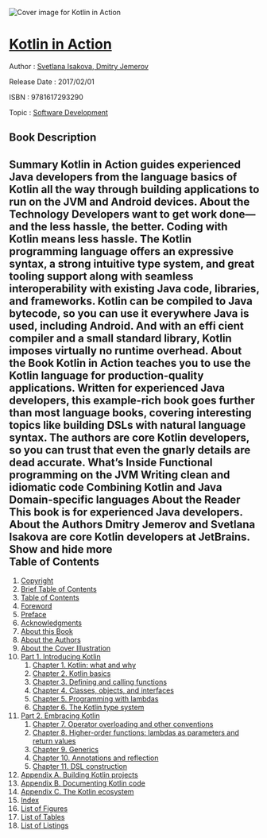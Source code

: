 ![Cover image for Kotlin in Action](https://imgdetail.ebookreading.net/cover/cover/software_development/EB9781617293290.jpg)

[Kotlin in Action](https://ebookreading.net/view/book/Kotlin+in+Action-EB9781617293290_1.html "Kotlin in Action")
====================================================================================================================

Author : [Svetlana Isakova](https://ebookreading.net/search/author/Svetlana+Isakova),[ Dmitry Jemerov](https://ebookreading.net/search/author/+Dmitry+Jemerov)

Release Date : 2017/02/01

ISBN : 9781617293290

Topic : [Software Development](https://ebookreading.net/search/category/software-development)

Book Description
-----------------

 Summary
Kotlin in Action guides experienced Java developers from the language basics of Kotlin all the way through building applications to run on the JVM and Android devices.
About the Technology
Developers want to get work done—and the less hassle, the better. Coding with Kotlin means less hassle. The Kotlin programming language offers an expressive syntax, a strong intuitive type system, and great tooling support along with seamless interoperability with existing Java code, libraries, and frameworks. Kotlin can be compiled to Java bytecode, so you can use it everywhere Java is used, including Android. And with an effi cient compiler and a small standard library, Kotlin imposes virtually no runtime overhead.
About the Book
Kotlin in Action teaches you to use the Kotlin language for production-quality applications. Written for experienced Java developers, this example-rich book goes further than most language books, covering interesting topics like building DSLs with natural language syntax. The authors are core Kotlin developers, so you can trust that even the gnarly details are dead accurate.
What’s Inside
Functional programming on the JVM
Writing clean and idiomatic code
Combining Kotlin and Java
Domain-specific languages
About the Reader
This book is for experienced Java developers.
About the Authors
Dmitry Jemerov and Svetlana Isakova are core Kotlin developers at JetBrains.
        Show and hide more                
Table of Contents
-----------------

1. [Copyright](https://ebookreading.net/view/book/Kotlin+in+Action-EB9781617293290_3.html)
1. [Brief Table of Contents](https://ebookreading.net/view/book/Kotlin+in+Action-EB9781617293290_4.html)
1. [Table of Contents](https://ebookreading.net/view/book/Kotlin+in+Action-EB9781617293290_5.html)
1. [Foreword](https://ebookreading.net/view/book/Kotlin+in+Action-EB9781617293290_6.html)
1. [Preface](https://ebookreading.net/view/book/Kotlin+in+Action-EB9781617293290_7.html)
1. [Acknowledgments](https://ebookreading.net/view/book/Kotlin+in+Action-EB9781617293290_8.html)
1. [About this Book](https://ebookreading.net/view/book/Kotlin+in+Action-EB9781617293290_9.html)
1. [About the Authors](https://ebookreading.net/view/book/Kotlin+in+Action-EB9781617293290_10.html)
1. [About the Cover Illustration](https://ebookreading.net/view/book/Kotlin+in+Action-EB9781617293290_11.html)
1. [Part 1. Introducing Kotlin](https://ebookreading.net/view/book/Kotlin+in+Action-EB9781617293290_12.html)
    1. [Chapter 1. Kotlin: what and why](https://ebookreading.net/view/book/Kotlin+in+Action-EB9781617293290_13.html)
    1. [Chapter 2. Kotlin basics](https://ebookreading.net/view/book/Kotlin+in+Action-EB9781617293290_14.html)
    1. [Chapter 3. Defining and calling functions](https://ebookreading.net/view/book/Kotlin+in+Action-EB9781617293290_15.html)
    1. [Chapter 4. Classes, objects, and interfaces](https://ebookreading.net/view/book/Kotlin+in+Action-EB9781617293290_16.html)
    1. [Chapter 5. Programming with lambdas](https://ebookreading.net/view/book/Kotlin+in+Action-EB9781617293290_17.html)
    1. [Chapter 6. The Kotlin type system](https://ebookreading.net/view/book/Kotlin+in+Action-EB9781617293290_18.html)
1. [Part 2. Embracing Kotlin](https://ebookreading.net/view/book/Kotlin+in+Action-EB9781617293290_19.html)
    1. [Chapter 7. Operator overloading and other conventions](https://ebookreading.net/view/book/Kotlin+in+Action-EB9781617293290_20.html)
    1. [Chapter 8. Higher-order functions: lambdas as parameters and return values](https://ebookreading.net/view/book/Kotlin+in+Action-EB9781617293290_21.html)
    1. [Chapter 9. Generics](https://ebookreading.net/view/book/Kotlin+in+Action-EB9781617293290_22.html)
    1. [Chapter 10. Annotations and reflection](https://ebookreading.net/view/book/Kotlin+in+Action-EB9781617293290_23.html)
    1. [Chapter 11. DSL construction](https://ebookreading.net/view/book/Kotlin+in+Action-EB9781617293290_24.html)
1. [Appendix A. Building Kotlin projects](https://ebookreading.net/view/book/Kotlin+in+Action-EB9781617293290_25.html)
1. [Appendix B. Documenting Kotlin code](https://ebookreading.net/view/book/Kotlin+in+Action-EB9781617293290_26.html)
1. [Appendix C. The Kotlin ecosystem](https://ebookreading.net/view/book/Kotlin+in+Action-EB9781617293290_27.html)
1. [Index](https://ebookreading.net/view/book/Kotlin+in+Action-EB9781617293290_28.html)
1. [List of Figures](https://ebookreading.net/view/book/Kotlin+in+Action-EB9781617293290_29.html)
1. [List of Tables](https://ebookreading.net/view/book/Kotlin+in+Action-EB9781617293290_30.html)
1. [List of Listings](https://ebookreading.net/view/book/Kotlin+in+Action-EB9781617293290_31.html)

